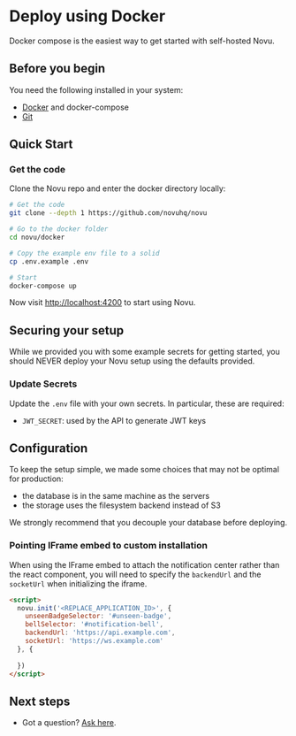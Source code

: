 # Deploy using Docker

Docker compose is the easiest way to get started with self-hosted Novu.

## Before you begin

You need the following installed in your system:

- [Docker](https://docs.docker.com/engine/install/) and docker-compose
- [Git](https://git-scm.com/downloads)

## Quick Start

### Get the code

Clone the Novu repo and enter the docker directory locally:

```bash
# Get the code
git clone --depth 1 https://github.com/novuhq/novu

# Go to the docker folder
cd novu/docker

# Copy the example env file to a solid
cp .env.example .env

# Start
docker-compose up

```

Now visit [http://localhost:4200](http://localhost:4200/) to start using Novu.

## Securing your setup

While we provided you with some example secrets for getting started, you should NEVER deploy your Novu setup using the defaults provided.

### Update Secrets

Update the `.env` file with your own secrets. In particular, these are required:

- `JWT_SECRET`: used by the API to generate JWT keys

## Configuration

To keep the setup simple, we made some choices that may not be optimal for production:

- the database is in the same machine as the servers
- the storage uses the filesystem backend instead of S3

We strongly recommend that you decouple your database
before deploying.

### Pointing IFrame embed to custom installation

When using the IFrame embed to attach the notification center rather than the react component, you will need to specify the `backendUrl` and the `socketUrl` when initializing the iframe.

```html
<script>
  novu.init('<REPLACE_APPLICATION_ID>', {
    unseenBadgeSelector: '#unseen-badge',
    bellSelector: '#notification-bell',
    backendUrl: 'https://api.example.com',
    socketUrl: 'https://ws.example.com'
  }, {
 
  })
</script>
```

## Next steps

- Got a question? [Ask here](https://github.com/novuhq/novu/discussions).
